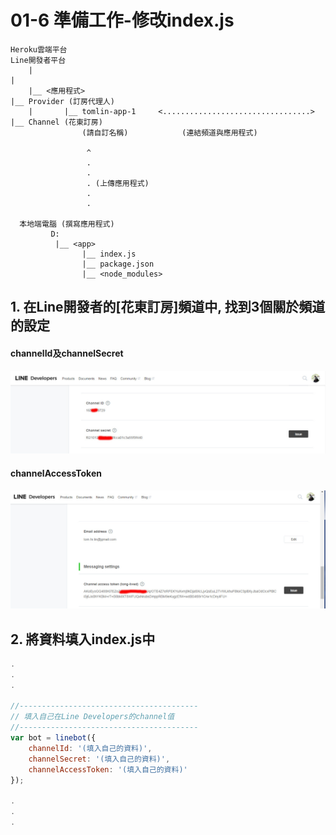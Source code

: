 # 01-6 準備工作-修改index.js


```
Heroku雲端平台                                                      Line開發者平台
    |                                                                    |
    |__ <應用程式>                                                        |__ Provider (訂房代理人)
    |       |__ tomlin-app-1     <.................................>            |__ Channel (花東訂房)       
                (請自訂名稱)            (連結頻道與應用程式)                               

                 ^                
                 .
                 .
                 . (上傳應用程式)
                 .
                 .
      
  本地端電腦 (撰寫應用程式)
         D:
          |__ <app>
                |__ index.js
                |__ package.json
                |__ <node_modules>
```



## 1. 在Line開發者的[花東訂房]頻道中, 找到3個關於頻道的設定

#### channelId及channelSecret
![GitHub Logo](/imgs/A1-6-1.jpg)

#### channelAccessToken
![GitHub Logo](/imgs/A1-6-2.jpg)

## 2. 將資料填入index.js中
``` js
.
.
.

//----------------------------------------
// 填入自己在Line Developers的channel值
//----------------------------------------
var bot = linebot({
    channelId: '(填入自己的資料)',
    channelSecret: '(填入自己的資料)',
    channelAccessToken: '(填入自己的資料)'
});

.
.
.
```
